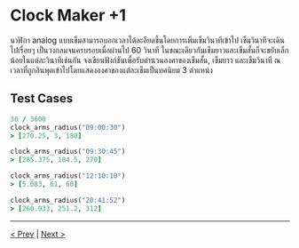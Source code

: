 # Clock Maker +1

นาฬิกา analog แบบเข็มสามารถบอกเวลาได้ละอียดขึ้นโดยการเพิ่มเข็มวินาทีเข้าไป เข็มวินาทีจะเดินไปเรื่อยๆ เป็นวงกลมจนครบรอบเมื่อผ่านไป 60 วินาที ในขณะเดียวกันเข็มยาวและเข็มสั้นก็จะขยับเล็กน้อยในแต่ละวินาทีเช่นกัน จงเขียนฟังก์ชันเพื่อรับคำนวนองศาของเข็มสั้น, เข็มยาว และเข็มวินาที ณ เวลาที่ถูกอินพุตเข้าไปโดยแสดงองศาของแต่ละเข็มเป็นทศนิยม 3 ตำแหน่ง

## Test Cases

```ruby
30 / 3600
clock_arms_radius("09:00:30")
> [270.25, 3, 180]

clock_arms_radius("09:30:45")
> [285.375, 184.5, 270]

clock_arms_radius("12:10:10")
> [5.083, 61, 60]

clock_arms_radius("20:41:52")
> [260.933, 251.2, 312]
```

---

[< Prev](https://vaixellx.github.io/interview-challenge/clock-maker/th/main)
|
[Next >](https://vaixellx.github.io/interview-challenge/clock-maker/th/additional-2)
